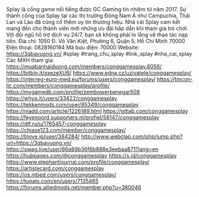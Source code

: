 Splay là cổng game nổi tiếng được GC Gaming tín nhiệm từ năm 2017. Sự thành công của Splay tại các thị trường Đông Nam Á như Campuchia, Thái Lan và Lào đã củng cố thêm uy tín thương hiệu. Nhà cái Splay cam kết mang đến cho thành viên mới những ưu đãi hấp dẫn khi tham gia trò chơi. Với đội ngũ hỗ trợ dịch vụ 24/7, bạn sẽ không phải lo lắng về thao tác nạp tiền.
Địa chỉ: 1050 Đ. Võ Văn Kiệt, Phường 6, Quận 5, Hồ Chí Minh 70000
Điện thoại: 0828160184
Mã bưu điện: 70000
Website: https://3qbavuong.vn/
#splay #trang_chu_splay #link_splay #nha_cai_splay
Các MXH tham gia:
https://muabanhaiduong.com/members/conggamesplay.8056/
https://bitbin.it/oxezeXU6/
https://www.edna.cz/uzivatele/conggamesplay/
https://interreg-euro-med.eu/forums/users/conggamesplay/
https://tmcon-llc.com/members/conggamesplay/profile/
https://mygamedb.com/profile/zembowerpenegar508
https://whyp.it/users/33422/conggamesplay
https://tekkenmods.com/user/85349/conggamesplay
https://niadd.com/article/1226189.html
https://gitlab.com/conggamesplay
https://feyenoord.supporters.nl/profiel/58147/conggamesplay
https://dtf.ru/u/1765457-conggamesplay
https://chiase123.com/member/conggamesplay/
https://blove.jp/user/384284/
http://www.webclap.com/php/jump.php?url=https://3qbavuong.vn/
https://swag.live/user/66a89b36f6b888e3eebaa871?lang=en
https://hubpages.com/@conggamesplay
https://s.id/conggamesplay
https://www.elephantjournal.com/profile/conggamesplay/
https://artistecard.com/conggamesplay
https://os.mbed.com/users/conggamesplay/
https://tupalo.com/en/users/7135465
https://forums.alliedmods.net/member.php?u=380046


